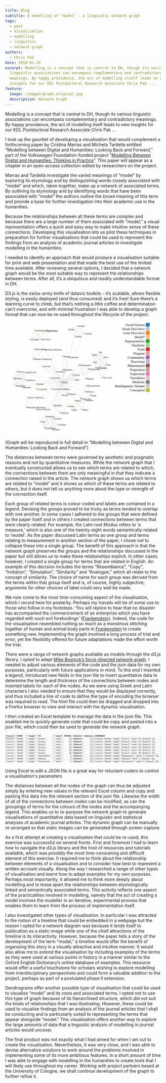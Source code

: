 ```yaml
---
title: Blog
subtitle: A modelling of "model" - a linguistic network graph
tags:
  - post
  - Visualisation
  - modelling
  - linguitics
  - network graph
authors:
  - Chris Pak
date: 2018-01-24
excerpt: Modelling is a concept that is central to DH, though its various
  linguistic associations can encompass complementary and contradictory
  meanings. By happy providence, the act of modelling itself leads to new
  insights for our KDL Postdoctoral Research Associate Chris Pak ...
feature:
  image: /images/graph.original.jpg
  description: Network Graph
---
```


Modelling is a concept that is central to DH, though its various linguistic associations can encompass complementary and contradictory meanings. By happy providence, the act of modelling itself leads to new insights for our KDL Postdoctoral Research Associate Chris Pak ...

I took up the gauntlet of developing a visualisation that would complement a forthcoming paper by Cristina Marras and Michela Tardella entitled “Modelling between Digital and Humanities: Looking Back and Forward,” part of the Volkswagen Foundation-funded project “[Modelling Between Digital and Humanities: Thinking in Practice](http://modellingdh.eu/)”. This paper will appear as a chapter in an open-access collection edited by researchers on the project.

Marras and Tardella investigate the varied meanings of “model” by exploring its etymology and by distinguishing words closely associated with “model” and which, taken together, make up a network of associated terms. By outlining its etymology and by identifying words that have been associated with “model” the authors outline the broad meaning of this term and provide a base for further investigation into their academic use in the humanities.

Because the relationships between all these terms are complex and because there are a large number of them associated with “model,” a visual representation offers a quick and easy way to make intuitive sense of these connections. Developing this visualisation lets us pilot these techniques in preparation for further visualisations that could be used to represent the findings from an analysis of academic journal articles to investigate modelling in the humanities.

I needed to identify an approach that would produce a visualisation suitable for print and web presentation and that made the best use of the limited time available. After reviewing several options, I decided that a network graph would be the most suitable way to represent the relationships between terms. After all, it’s a ubiquitous and readily understandable format in DH.

D3.js is the swiss-army knife of dataviz toolkits - it’s scalable, allows flexible styling, is easily deployed (and thus consumed) and it’s free! Sure there’s a learning curve to climb, but that’s nothing a little coffee and determination can’t overcome, and with minimal frustration I was able to develop a graph format that can now be re-used throughout the lifecycle of the project.

![model net graph](/images/NetworkGraph.width-1024.jpg)

(Graph will be reproduced in full detail in “Modelling between Digital and Humanities: Looking Back and Forward”)

The distances between terms were governed by aesthetic and pragmatic reasons and not by quantitative measures. While the network graph that I eventually constructed allows us to see which terms are related to which, the connections between them are only meaningful in that they indicate a connection raised in the article. The network graph shows us which terms are related to “model” and it shows us which of these terms are related to others, but it does not tell us anything more about the type or strength of the connection itself.

Each group of related terms is colour coded and labels are contained in a legend. Devising the groups proved to be tricky as terms tended to overlap with one another. In some cases I adhered to the groups that were defined by the paper itself and in others I created connections between terms that were clearly related. For example, the Latin root Modus refers to ‘a measure,’ which is also one of the twenty-eight words semantically related to ‘model’. As the paper discussed Latin terms as one group and terms relating to measurement in another section of the paper, I chose not to collapse these into a single group. The benefit of this approach is that the network graph preserves the groups and the relationships discussed in the paper but still allows us to make these relationships explicit. In other cases, however, I created a single group for terms that are related in English. An example of this decision includes the terms “Resemblance”, “Copy”, “Imitation”, “Simulation”, “Similarity” and “Analogue,” which all relate to the concept of similarity. The choice of name for each group was derived from the terms within that group itself and is, of course, highly subjective; arguments for other choices of label could very well be made.

We now come to the most time-consuming aspect of the visualisation, which I record here for posterity. Perhaps my travails will be of some use to those who follow in my footsteps. ‘You will rejoice to hear that no disaster has accompanied the commencement of an enterprise which you have regarded with such evil forebodings’ ([Frankenstein](http://www.gutenberg.org/ebooks/84)). Indeed, the code for the visualisation resembled nothing so much as a monstrous stitching together of human and animal body parts in [Frankenstein](http://www.gutenberg.org/ebooks/84) to create something new. Implementing the graph involved a long process of trial and error, yet the flexibility offered for future adaptations made the effort worth the trial.

There were a range of network graphs available as models through the d3.js library. I opted to adapt [Mike Bostock’s force-directed network graph](https://bl.ocks.org/mbostock/4062045). I needed to adjust various elements of the code and the json data for my own purposes, particularly with future applications in mind. To this end I inserted a legend, introduced new fields in the json file to insert quantitative data to determine the length and thickness of the connections between nodes and inserted labels for each of the nodes. As we were using Greek and Latin characters I also needed to ensure that they would be displayed correctly, and thus included a line of code to define the type of encoding the browser was required to read. The html file could then be dragged and dropped into a Firefox browser to view and interact with the dynamic visualisation.

I then created an Excel template to manage the data in the json file. This enabled me to quickly generate code that could be copy and pasted into a json file, which could then be used to generate the network graph.

![spreadhseet snippet](/images/Screen_Shot_2018-01-19_at_13.26.08.width-1024.png)

Using Excel to edit a JSON file is a great way for reluctant coders to control a visualisation's parameters

The distances between all the nodes of the graph can thus be adjusted simply by entering new values in the relevant Excel column and copy and pasting this data into the relevant section of the json file. Likewise the width of all of the connections between nodes can be modified, as can the groupings of terms for the colours of the nodes and the accompanying legend. This enables us to re-purpose the network graph to generate visualisations of quantitative data based on linguistic and statistical analyses of academic journal articles. The dynamic graph can be manually re-arranged so that static images can be generated through screen capture.

As a first attempt at creating a visualisation that could be re-used, this exercise was successful on several fronts. First and foremost I had to learn how to navigate the d3.js library and the host of resources and tutorials available, which was possibly the most time-consuming and difficult element of this exercise. It required me to think about the relationship between elements of a visualisation and to consider how best to represent a written account visually. Along the way I researched a range of other types of visualisation and learnt how to adapt examples for my own purposes. Perhaps most importantly, it allowed me to think more deeply about modelling and to tease apart the relationships between etymologically linked and semantically associated terms. This activity reflects one aspect of the practicalities involved in modelling, namely that the act of creating a model involves the modeller in an iterative, experimental process that enables them to learn from the process of implementation itself.

I also investigated other types of visualisation. In particular I was attracted to the notion of a timeline that could be embedded in a webpage but the reason I opted for a network diagram was because it lends itself to publication as a static image while one of the chief attractions of the timeline is its interactivity. However, because the paper tells a story of the development of the term “model,” a timeline would offer the benefit of organising this story in a visually attractive and intuitive manner. It would also allow me to extend the visualisation by including examples of the terms as they were used at various points in history in a manner similar to the Oxford English Dictionary’s online database of examples. This resource would offer a useful touchstone for scholars wishing to explore modelling from interdisciplinary perspectives and could form a valuable addition to the project, perhaps as part of a postulated phase II extension.

Dendrograms offer another possible type of visualisation that could be used to visualise “model” and its roots and associated terms. I opted not to use this type of graph because of its hierarchised structure, which did not suit the kinds of relationships that I was illustrating. However, these could be used to visualise findings from an analysis of the journal articles that I shall be conducting and is particularly suited to representing the terms that appear alongside “model.” This visualisation offers another way to explore the large amounts of data that a linguistic analysis of modelling in journal articles would uncover.

The final product was not exactly what I had aimed for when I set out to create the visualisation. Nevertheless, it was very close, and I was able to devise alternative solutions to work around the problems involved in implementing some of its more ambitious features. In a short amount of time I was able to engage with modelling in the humanities to create tools that I will likely use throughout my career. Working with project partners based at the University of Cologne, we shall continue development of the graph to further refine it.
